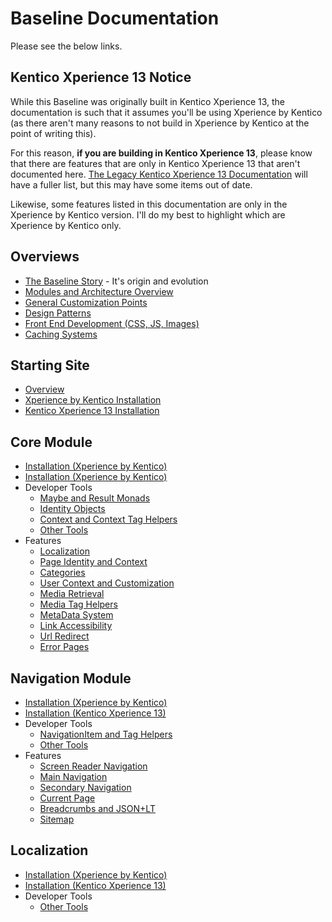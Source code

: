 # Baseline Documentation

Please see the below links.  

## Kentico Xperience 13 Notice
While this Baseline was originally built in Kentico Xperience 13, the documentation is such that it assumes you'll be using Xperience by Kentico (as there aren't many reasons to not build in Xperience by Kentico at the point of writing this).

For this reason, **if you are building in Kentico Xperience 13**, please know that there are features that are only in Kentico Xperience 13 that aren't documented here. [The Legacy Kentico Xperience 13 Documentation](https://github.com/HBSTech/Kentico13CoreBaseline/wiki) will have a fuller list, but this may have some items out of date.

Likewise, some features listed in this documentation are only in the Xperience by Kentico version.  I'll do my best to highlight which are Xperience by Kentico only.

## Overviews

- [The Baseline Story](general/baseline-story.md) - It's origin and evolution
- [Modules and Architecture Overview](general/modules-architecture-overview.md) 
- [General Customization Points](general/customization-points.md)
- [Design Patterns](general/design-patterns.md)
- [Front End Development (CSS, JS, Images)](general/front-end-development.md)
- [Caching Systems](general/caching-systems.md)

## Starting Site

- [Overview](site/site-overview.md)
- [Xperience by Kentico Installation](site/site-xbyk-setup.md)
- [Kentico Xperience 13 Installation](site/site-kx13-setup.md)

## Core Module

- [Installation (Xperience by Kentico)](core/core-installation-xbyk.md)
- [Installation (Xperience by Kentico)](core/core-installation-kx13.md)
- Developer Tools
  - [Maybe and Result Monads](core/core-maybe-result-monads.md)
  - [Identity Objects](core/core-identity-objects.md)
  - [Context and Context Tag Helpers](core/core-context-helpers.md)
  - [Other Tools](core/core-other-tools.md)
- Features
  - [Localization](core/core-localization.md)
  - [Page Identity and Context](core/core-page-identity.md)
  - [Categories](core/core-categories.md)
  - [User Context and Customization](core/core/core-user.md)
  - [Media Retrieval](core/core-media-retrieval.md)
  - [Media Tag Helpers](core/core-media-taghelpers.md)
  - [MetaData System](core/core-metadata.md)
  - [Link Accessibility](core/core-link-accessibility.md)
  - [Url Redirect](core/core-redirect.md)
  - [Error Pages](core/core-error-pages.md)

## Navigation Module

- [Installation (Xperience by Kentico)](navigation/navigation-installation-xbyk.md)
- [Installation (Kentico Xperience 13)](navigation/navigation-installation-kx13.md)
- Developer Tools
  - [NavigationItem and Tag Helpers](navigation/navigation-navigation-item.md)
  - [Other Tools](navigation/navigation-other-tools.md)
- Features
  - [Screen Reader Navigation](navigation/navigation-screen-reader.md)
  - [Main Navigation](navigation/navigation-main-navigation.md)
  - [Secondary Navigation](navigation/navigation-secondary-navigation.md)
  - [Current Page](navigation/navigation-current-page.md)
  - [Breadcrumbs and JSON+LT](navigation/navigation-breadcrumbs.md)
  - [Sitemap](navigation/navigation-sitemap.md)

## Localization

- [Installation (Xperience by Kentico)](localization/localization-installation-xbyk.md)
- [Installation (Kentico Xperience 13)](localization/localization-installation-kx13.md)
- Developer Tools
  - [Other Tools](localization/localization-other-tools.md)

